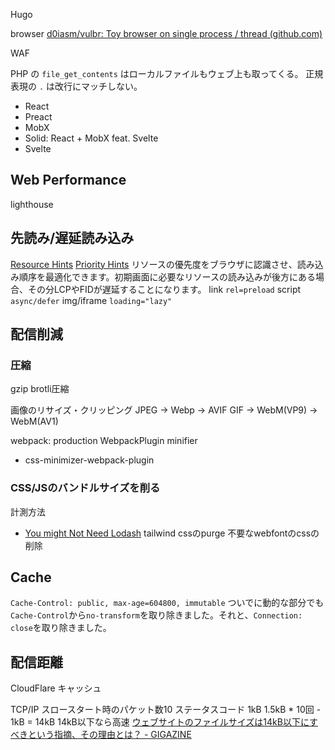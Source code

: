Hugo

browser
[d0iasm/vulbr: Toy browser on single process / thread (github.com)](https://github.com/d0iasm/vulbr)

WAF

PHP の `file_get_contents` はローカルファイルもウェブ上も取ってくる。
正規表現の `.` は改行にマッチしない。

- React
- Preact
- MobX
- Solid: React + MobX feat. Svelte
- Svelte


## Web Performance
lighthouse

## 先読み/遅延読み込み
[Resource Hints](https://www.w3.org/TR/resource-hints/)
[Priority Hints](https://chromestatus.com/feature/5273474901737472)
リソースの優先度をブラウザに認識させ、読み込み順序を最適化できます。初期画面に必要なリソースの読み込みが後方にある場合、その分LCPやFIDが遅延することになります。
link `rel=preload`
script `async/defer`
img/iframe `loading="lazy"`

## 配信削減
### 圧縮
gzip
brotli圧縮

画像のリサイズ・クリッピング
JPEG -> Webp -> AVIF
GIF -> WebM(VP9) -> WebM(AV1)

webpack: production
WebpackPlugin
minifier
- css-minimizer-webpack-plugin

### CSS/JSのバンドルサイズを削る
計測方法
- [You might Not Need Lodash](https://youmightnotneed.com/lodash/)
tailwind cssのpurge
不要なwebfontのcssの削除

## Cache
`Cache-Control: public, max-age=604800, immutable`
ついでに動的な部分でも`Cache-Control`から`no-transform`を取り除きました。それと、`Connection: close`を取り除きました。

## 配信距離
CloudFlare
キャッシュ

TCP/IP スロースタート時のパケット数10
ステータスコード 1kB
1.5kB * 10回 - 1kB = 14kB
14kB以下なら高速
[ウェブサイトのファイルサイズは14kB以下にすべきという指摘、その理由とは？ - GIGAZINE](https://gigazine.net/news/20220828-website-should-be-under-14kb/)